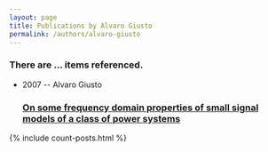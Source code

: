 ```yaml
---
layout: page
title: Publications by Alvaro Giusto
permalink: /authors/alvaro-giusto
---
```


<h3 id="number-posts">There are ... items referenced.</h3>
<ul class="post-list">
<li><span class='post-meta'>2007 -- Alvaro Giusto</span><h3><a class='post-link' href="{{ site.baseurl }}/on-some-frequency-domain-properties-of-small-signal-models-of-a-class-of-power-systems">On some frequency domain properties of small signal models of a class of power systems</a></h3></li>

</ul>
{% include count-posts.html %}
